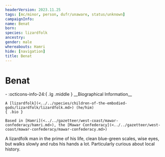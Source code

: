 ```yaml
---
headerVersion: 2023.11.25
tags: [mc/minor, person, dufr/unaware, status/unknown]
campaignInfo:
name: Benat
born:
species: lizardfolk
ancestry:
gender: male
whereabouts: Hamri
hide: [navigation]
title: Benat
---
```

# Benat
<div class="grid cards ext-narrow-margin ext-one-column" markdown>
- :octicons-info-24:{ .lg .middle } __Biographical Information__

    A [lizardfolk](<../../species/children-of-the-embodied-gods/lizardfolk/lizardfolk.md>) (he/him)  
    { .bio }

    Based in [Hamri](<../../gazetteer/west-coast/mawar-confederacy/hamri.md>), the [Mawar Confederacy](<../../gazetteer/west-coast/mawar-confederacy/mawar-confederacy.md>)
</div>


A lizardfolk man in the prime of his life, clean blue-green scales, wise eyes, but walks slowly and rubs his hands a lot. Particularly curious about local history.